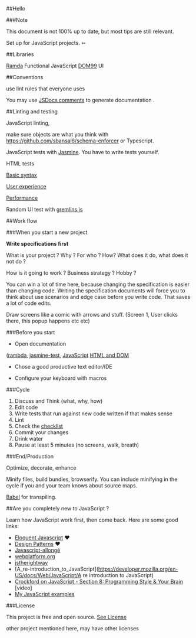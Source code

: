 ##Hello

###Note

This document is not 100% up to date, but most tips are still relevant.


Set up for JavaScript projects. ➳



##Libraries

[Ramda](https://github.com/ramda/ramda) Functional JavaScript
[DOM99](https://github.com/GrosSacASac/DOM99) UI



##Conventions

use lint rules that everyone uses

You may use [JSDocs comments](https://github.com/jsdoc3/jsdoc) to generate documentation .


##Linting and testing

JavaScript linting,

make sure objects are what you think with https://github.com/sbansal6/schema-enforcer or Typescript.

JavaScript tests with [Jasmine](https://github.com/jasmine/jasmine). You have to write tests yourself.

HTML tests 

[Basic syntax](http://validator.w3.org/)

[User experience](https://www.modern.ie/en-us)

[Performance](http://yslow.org/)

Random UI test with [gremlins.js](https://github.com/marmelab/gremlins.js)

##Work flow


###When you start a new project

__Write specifications first__

What is your project ? Why ? For who ? How? What does it do, what does it not do ?

How is it going to work ? Business strategy ? Hobby ?

You can win a lot of time here, because changing the specification is easier than changing code. Writing the specification documents will force you to think about use scenarios and edge case before you write code. That saves a lot of code edits.

Draw screens like a comic with arrows and stuff.
(Screen 1, User clicks there, this popup happens etc etc)


###Before you start

* Open documentation

([rambda](http://ramdajs.com/docs/),
[jasmine-test](http://jasmine.github.io/edge/introduction.html),
[JavaScript](https://developer.mozilla.org/en-US/docs/Web/JavaScript/Reference/Global_Objects)
[HTML and DOM](https://developers.whatwg.org/)

* Chose a good productive text editor/IDE

* Configure your keyboard with macros

###Cycle

1. Discuss and Think (what, why, how)
2. Edit code
3. Write tests that run against new code written if that makes sense
4. Lint
5. Check the [checklist](checklist.md)
6. Commit your changes
7. Drink water
8. Pause at least 5 minutes (no screens, walk, breath)


###End/Production

Optimize, decorate, enhance

Minify files, build bundles, browserify.
You can include minifying in the cycle if you and your team knows about source maps.

[Babel](http://babeljs.io/) for transpiling.


##Are you completely new to JavaScript ?

Learn how JavaScript work first, then come back. Here are some good links:

* [Eloquent Javascript](http://eloquentjavascript.net/) ❤
* [Design Patterns](http://addyosmani.com/resources/essentialjsdesignpatterns/book/) ❤
* [Javascript-allongé](https://leanpub.com/javascript-allonge/read)
* [webplatform.org](http://www.webplatform.org/)
* [jstherightway](http://jstherightway.org/#getting-started)
* [A_re-introduction_to_JavaScript](https://developer.mozilla.org/en-US/docs/Web/JavaScript/A re introduction to JavaScript)
* [Crockford on JavaScript - Section 8: Programming Style & Your Brain ](https://www.youtube.com/watch?v=taaEzHI9xyY)[video]
* [My JavaScript examples](https://github.com/GrosSacASac/JavaScript-Set-Up/tree/master/js/examples)



###License

This project is free and open source. [See License](LICENSE.txt)

other project mentioned here, may have other licenses


